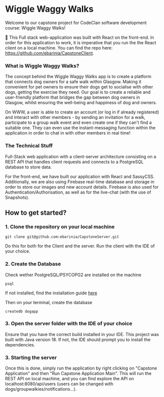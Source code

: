 # Wiggle Waggy Walks

Welcome to our capstone project for CodeClan software development course: Wiggle Waggy Walks!

🚨 This Full stack web-application was built with React on the front-end. In order for this application to work, it is imperative that you run the the React client on a local machine. You can find the repo here: https://github.com/ebarinia/CapstoneClient.

### What is Wiggle Waggy Walks?

The concept behind the Wiggle Waggy Walks app is to create a platform that connects dog owners for a safe walk within Glasgow. Making it convenient for pet owners to ensure their dogs get to socialise with other dogs, getting the exercise they need. Our goal is to create a reliable and user-friendly platform that bridges the gap between dog owners in Glasgow, whilst ensuring the well-being and happiness of dog and owners.

On WWW, a user is able to create an account (or log in if already registered) and interact with other members - by sending an invitation for a walk, participate to a group walk event and even create one if they can't find a suitable one. They can even use the instant-messaging function within the application in order to chat in with other members in real time!


### The Technical Stuff

Full-Stack web application with a client-server architecture consisting on a REST API that handles client requests and connects to a PostgreSQL database to store data.

For the front-end, we have built our application with React and SassyCSS. Additionally, we are also using Firebase real-time database and storage in order to store our images and new account details. 
Firebase is also used for Authentication/Authorisation, as well as for the live-chat (with the use of Snapshots).


## How to get started?

### 1. Clone the repository on your local machine

```
git clone git@github.com:ebarinia/CapstoneServer.git
```

Do this for both for the Client and the server. Run the client with the IDE of your choice.

### 2. Create the Database

Check wether PostgreSQL/PSYCOPG2 are installed on the machine
```
psql
```

If not installed, find the installation guide [here](https://www.psycopg.org/docs/install.html)

Then on your terminal, create the database

```
createdb dogapp
```

### 3. Open the server folder with the IDE of your choice

Ensure that you have the correct build installed in your IDE. This project was built with Java version 18. If not, the IDE should prompt you to install the dependencies.

### 3. Starting the server

Once this is done, simply run the application by right clicking on "Capstone Application" and then "Run Capstone Application Main". This will run the REST API on local machine, and you can find explore the API on localhost:8080/api/users (users can be changed with dogs/groupwalkies/notifications...).
